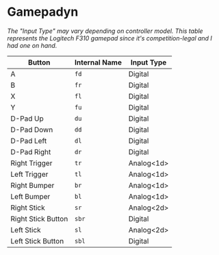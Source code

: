 # Gamepadyn

*The "Input Type" may vary depending on controller model. This table represents the Logitech F310 gamepad since it's competition-legal and I had one on hand.*

|Button            |Internal Name|Input Type|
|------------------|-------------|----------|
|A                 |`fd`         |Digital   |
|B                 |`fr`         |Digital   |
|X                 |`fl`         |Digital   |
|Y                 |`fu`         |Digital   |
|D-Pad Up          |`du`         |Digital   |
|D-Pad Down        |`dd`         |Digital   |
|D-Pad Left        |`dl`         |Digital   |
|D-Pad Right       |`dr`         |Digital   |
|Right Trigger     |`tr`         |Analog<1d>| <!--my HTML brain is screaming at me-->
|Left Trigger      |`tl`         |Analog<1d>|
|Right Bumper      |`br`         |Analog<1d>| <!--more screaming-->
|Left Bumper       |`bl`         |Analog<1d>|
|Right Stick       |`sr`         |Analog<2d>|
|Right Stick Button|`sbr`        |Digital   |
|Left Stick        |`sl`         |Analog<2d>|
|Left Stick Button |`sbl`        |Digital   |
